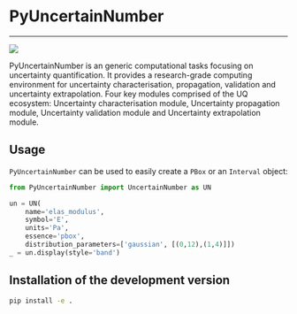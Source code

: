 # PyUncertainNumber
--------

<a target="_blank" href="https://cookiecutter-data-science.drivendata.org/">
    <img src="https://img.shields.io/badge/CCDS-Project%20template-328F97?logo=cookiecutter" />
</a>


PyUncertainNumber is an generic computational tasks focusing on uncertainty quantification.
It provides a research-grade computing environment for uncertainty characterisation, propagation, validation
and uncertainty extrapolation. Four key modules comprised of the UQ ecosystem:
Uncertainty characterisation module, Uncertainty propagation module, Uncertainty validation module and Uncertainty extrapolation module.

## Usage

`PyUncertainNumber` can be used to easily create a `PBox` or an `Interval` object:

```python
from PyUncertainNumber import UncertainNumber as UN

un = UN(
    name='elas_modulus', 
    symbol='E', 
    units='Pa', 
    essence='pbox', 
    distribution_parameters=['gaussian', [(0,12),(1,4)]])
_ = un.display(style='band')
```

<!-- add some pbox plots herein -->

## Installation of the development version

```bash
pip install -e .
```

<!-- ## Contributing

Interested in contributing? Check out the contributing guidelines. 
Please note that this project is released with a Code of Conduct. 
By contributing to this project, you agree to abide by its terms. -->

<!-- ## License

`PyUncertainNumber` was created by Yu Chen (Leslie). It is licensed under the terms
of the MIT license. -->
